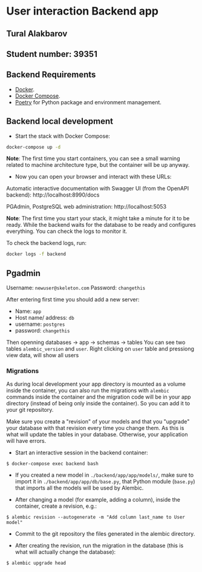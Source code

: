 # User interaction Backend app

## Tural Alakbarov 

## Student number: 39351

## Backend Requirements

* [Docker](https://www.docker.com/).
* [Docker Compose](https://docs.docker.com/compose/install/).
* [Poetry](https://python-poetry.org/) for Python package and environment management.


## Backend local development

* Start the stack with Docker Compose:

```bash
docker-compose up -d
```

**Note**: The first time you start containers, you can see a small warning related to machine architecture type, but the container will be up anyway.

* Now you can open your browser and interact with these URLs:

Automatic interactive documentation with Swagger UI (from the OpenAPI backend): http://localhost:8990/docs

PGAdmin, PostgreSQL web administration: http://localhost:5053

**Note**: The first time you start your stack, it might take a minute for it to be ready. While the backend waits for the database to be ready and configures everything. You can check the logs to monitor it.

To check the backend logs, run:

```bash
docker logs -f backend
```


## Pgadmin

Username:  `newuser@skeleton.com`
Password:  `changethis`

After entering first time you should add a new server:

- Name: `app`
- Host name/ address: `db`
- username: `postgres`
- password: `changethis`

Then openning databases -> app -> schemas -> tables   You can see two tables `alembic_version` and `user`. 
Right clicking on `user` table and pressiong view data, will show all users



### Migrations

As during local development your app directory is mounted as a volume inside the container, you can also run the migrations with `alembic` commands inside the container and the migration code will be in your app directory (instead of being only inside the container). So you can add it to your git repository.

Make sure you create a "revision" of your models and that you "upgrade" your database with that revision every time you change them. As this is what will update the tables in your database. Otherwise, your application will have errors.

* Start an interactive session in the backend container:

```console
$ docker-compose exec backend bash
```

* If you created a new model in `./backend/app/app/models/`, make sure to import it in `./backend/app/app/db/base.py`, that Python module (`base.py`) that imports all the models will be used by Alembic.

* After changing a model (for example, adding a column), inside the container, create a revision, e.g.:

```console
$ alembic revision --autogenerate -m "Add column last_name to User model"
```

* Commit to the git repository the files generated in the alembic directory.

* After creating the revision, run the migration in the database (this is what will actually change the database):

```console
$ alembic upgrade head
```


